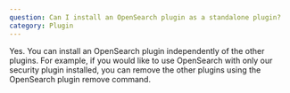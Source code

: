 ```yaml
---
question: Can I install an OpenSearch plugin as a standalone plugin?
category: Plugin
---
```


Yes. You can install an OpenSearch plugin independently of the other plugins. For example, if you would like to use OpenSearch with only our security plugin installed, you can remove the other plugins using the OpenSearch plugin remove command.